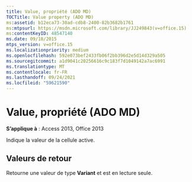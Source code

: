 ```yaml
---
title: Value, propriété (ADO MD)
TOCTitle: Value property (ADO MD)
ms:assetid: b12eca73-30ad-cdb8-2400-82b3682b1761
ms:mtpsurl: https://msdn.microsoft.com/library/JJ249843(v=office.15)
ms:contentKeyID: 48547140
ms.date: 09/18/2015
mtps_version: v=office.15
ms.localizationpriority: medium
ms.openlocfilehash: 592e073bef2433fb06f2bb396d2e5d14d329a505
ms.sourcegitcommit: a1d9041c20256616c9c183f7d1049142a7ac6991
ms.translationtype: MT
ms.contentlocale: fr-FR
ms.lasthandoff: 09/24/2021
ms.locfileid: "59621590"
---
```

# <a name="value-property-ado-md"></a>Value, propriété (ADO MD)


**S’applique à** : Access 2013, Office 2013

Indique la valeur de la cellule active.

## <a name="return-values"></a>Valeurs de retour

Retourne une valeur de type **Variant** et est en lecture seule.

